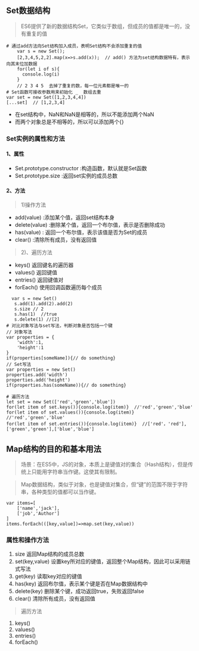 ## Set数据结构
> ES6提供了新的数据结构Set，它类似于数组，但成员的值都是唯一的，没有重复的值
```
# 通过add方法向Set结构加入成员，表明Set结构不会添加重复的值
    var s = new Set();
    [2,3,4,5,2,2].map(x=>s.add(x));  // add() 方法为set结构数据特有，表示向其末位加数据
    for(let i of s){
      console.log(i)
    }
    // 2 3 4 5  去掉了重复的数，每一位元素都是唯一的
# Set函数可接收参数用来初始化 _  数组去重
var set = new Set([1,2,3,4,4])
[...set]  // [1,2,3,4]

```
- 在set结构中，NaN和NaN是相等的，所以不能添加两个NaN
- 而两个对象总是不相等的，所以可以添加两个{}

### Set实例的属性和方法
#### 1、属性
- Set.prototype.constructor   :构造函数，默认就是Set函数
- Set.prototype.size   :返回set实例的成员总数
#### 2、方法
> 1)操作方法
- add(value)  :添加某个值，返回set结构本身
- delete(value)  :删除某个值，返回一个布尔值，表示是否删除成功
- has(value)   : 返回一个布尔值，表示该值是否为Set的成员
- clear()  :清除所有成员，没有返回值
> 2)、遍历方法
- keys()  返回键名的遍历器
- values()  返回键值
- entries()  返回键值对
- forEach()  使用回调函数遍历每个成员
```
  var s = new Set()
   s.add(1).add(2).add(2)
   s.size // 2
   s.has(1)  //true
   s.delete(1) //[2]
# 对比对象写法与set写法，判断对象是否包括一个键
// 对象写法
var properties = {
    'width':1,
    'height':1
}
if(properties[someName]){// do something}
// Set写法
var properties = new Set()
properties.add('width')
properties.add('height')
if(properties.has(someName)){// do something}

# 遍历方法
let set = new Set(['red','green','blue'])
for(let item of set.keys()){console.log(item)}  //'red','green','blue'
for(let item of set.values()){console.log(item)}  //'red','green','blue'
for(let item of set.entries()){console.log(item)}  //['red'，'red'],['green','green'],['blue','blue']
```
## Map结构的目的和基本用法
> 场景：在ES5中，JS的对象，本质上是键值对的集合（Hash结构），但是传统上只能用字符串当作键。这使其有限制。

> Map数据结构，类似于对象，也是键值对集合，但“键”的范围不限于字符串，各种类型的值都可以当作键。
```
var items=[
    ['name','jack'],
    ['job','Author']
]
items.forEach(([key,value])=>map.set(key,value))
```

### 属性和操作方法
1. size 返回Map结构的成员总数
2. set(key,value) 设置key所对应的键值，返回整个Map结构，因此可以采用链式写法
3. get(key)  读取key对应的键值
4. has(key)  返回布尔值，表示某个键是否在Map数据结构中
5. delete(key) 删除某个键，成功返回true，失败返回false
6. clear()   清除所有成员，没有返回值
> 遍历方法
1. keys()
2. values()
3. entries()
4. forEach()